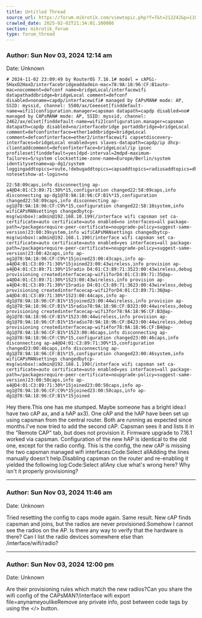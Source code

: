 ```yaml
---
title: Untitled Thread
source_url: https://forum.mikrotik.com/viewtopic.php?f=7&t=212242&p=1106962#p1106962
crawled_date: 2025-02-02T21:34:01.100086
section: mikrotik_forum
type: forum_thread
---
```


### Author: Sun Nov 03, 2024 12:14 am
Date: Unknown

```
# 2024-11-02 23:09:49 by RouterOS 7.16.1# model = cAPGi-5HaxD2HaxD/interfacebridgeaddadmin-mac=78:9A:18:96:CF:B1auto-mac=nocomment=defconf name=bridgeLocal/interfacewifi datapathaddbridge=bridgeLocal comment=defconf disabled=noname=capdp/interfacewifi# managed by CAPsMAN# mode: AP, SSID: myssid, channel: 5500/ax/Ceeeset[finddefault-name=wifi1]configuration.manager=capsman datapath=capdp disabled=no# managed by CAPsMAN# mode: AP, SSID: myssid, channel: 2462/ax/eCset[finddefault-name=wifi2]configuration.manager=capsman datapath=capdp disabled=no/interfacebridge portaddbridge=bridgeLocal comment=defconfinterface=ether1addbridge=bridgeLocal comment=defconfinterface=ether2/interfacewifi capsetdiscovery-interfaces=bridgeLocal enabled=yes slaves-datapath=capdp/ip dhcp-clientaddcomment=defconfinterface=bridgeLocal/ip ipsec profileset[finddefault=yes]dpd-interval=2mdpd-maximum-failures=5/system clocksettime-zone-name=Europe/Berlin/system identitysetname=ap-dg1/system loggingaddtopics=route,!debugaddtopics=capsaddtopics=radiusaddtopics=dhcpaddtopics=wireless/system notesetshow-at-login=no
```

```
22:58:09caps,info disconnecting ap-a4@D4:01:C3:89:71:30%*15,configuration changed22:58:09caps,info disconnecting ap-dg1@78:9A:18:96:CF:B1%*15,configuration changed22:58:09caps,info disconnecting ap-og1@78:9A:18:96:CF:C9%*15,configuration changed22:58:10system,info wifiCAPsMANsettings changedbytcp-msg(winbox):admin@192.168.10.199(/interface wifi capsman set ca-certificate=auto certificate=auto enabled=no interfaces=all package-path=/packagesrequire-peer-certificate=noupgrade-policy=suggest-same-version)23:00:39system,info wifiCAPsMANsettings changedbytcp-msg(winbox):admin@192.168.1.190(/interface wifi capsman set ca-certificate=auto certificate=auto enabled=yes interfaces=all package-path=/packagesrequire-peer-certificate=noupgrade-policy=suggest-same-version)23:00:42caps,info ap-og1@78:9A:18:96:CF:C9%*15joined23:00:43caps,info ap-a4@D4:01:C3:89:71:30%*15joined23:00:43wireless,info provision ap-a4@D4:01:C3:89:71:30%*15radio D4:01:C3:89:71:3523:00:43wireless,debug provisioning createdinterfacecap-wifi1forD4:01:C3:89:71:35@ap-a4@D4:01:C3:89:71:30%*1523:00:43wireless,info provision ap-a4@D4:01:C3:89:71:30%*15radio D4:01:C3:89:71:3623:00:43wireless,debug provisioning createdinterfacecap-wifi2forD4:01:C3:89:71:36@ap-a4@D4:01:C3:89:71:30%*1523:00:44caps,info ap-dg1@78:9A:18:96:CF:B1%*15joined23:00:44wireless,info provision ap-dg1@78:9A:18:96:CF:B1%*15radio78:9A:18:96:CF:B323:00:44wireless,debug provisioning createdinterfacecap-wifi3for78:9A:18:96:CF:B3@ap-dg1@78:9A:18:96:CF:B1%*1523:00:44wireless,info provision ap-dg1@78:9A:18:96:CF:B1%*15radio78:9A:18:96:CF:B423:00:44wireless,debug provisioning createdinterfacecap-wifi4for78:9A:18:96:CF:B4@ap-dg1@78:9A:18:96:CF:B1%*1523:00:46caps,info disconnecting ap-og1@78:9A:18:96:CF:C9%*15,configuration changed23:00:46caps,info disconnecting ap-a4@D4:01:C3:89:71:30%*15,configuration changed23:00:46caps,info disconnecting ap-dg1@78:9A:18:96:CF:B1%*15,configuration changed23:00:46system,info wifiCAPsMANsettings changedbytcp-msg(winbox):admin@192.168.1.190(/interface wifi capsman set ca-certificate=auto certificate=auto enabled=yes interfaces=all package-path=/packagesrequire-peer-certificate=noupgrade-policy=suggest-same-version)23:00:50caps,info ap-a4@D4:01:C3:89:71:30%*15joined23:00:50caps,info ap-og1@78:9A:18:96:CF:C9%*15joined23:00:50caps,info ap-dg1@78:9A:18:96:CF:B1%*15joined
```

Hey there.This one has me stumped. Maybe someone has a bright idea:I have two cAP ax, and a hAP ax3). One cAP and the hAP have been set up using capsman from the central router. Both are running as expected since months.I've now tried to add the second cAP. Capsman sees it and lists it in the "Remote CAP" tab, but does not provision it. Firmware upgrade to 7.16.1 worked via capsman. Configuration of the new hAP is identical to the old one, except for the radio config. This is the config, the new cAP is missing the two capsman managed wifi interfaces:Code:Select allAdding the lines manually doesn't help.Disabling capsman on the router and re-enabling it yielded the following log:Code:Select allAny clue what's wrong here? Why isn't it properly provisioning?


---
### Author: Sun Nov 03, 2024 11:46 am
Date: Unknown

Tried resetting the config to caps mode again. Same result. New cAP finds capsman and joins, but the radios are never provisioned.Somehow I cannot see the radios on the AP. Is there any way to verify that the hardware is there? Can I list the radio devices somewhere else than /interface/wifi/radio?


---
### Author: Sun Nov 03, 2024 12:00 pm
Date: Unknown

Are their provisioning rules which match the new radios?Can you share the wifi config of the CAPsMAN?/interface wifi export file=anynameyoulikeRemove any private info, post between code tags by using the </> button.

